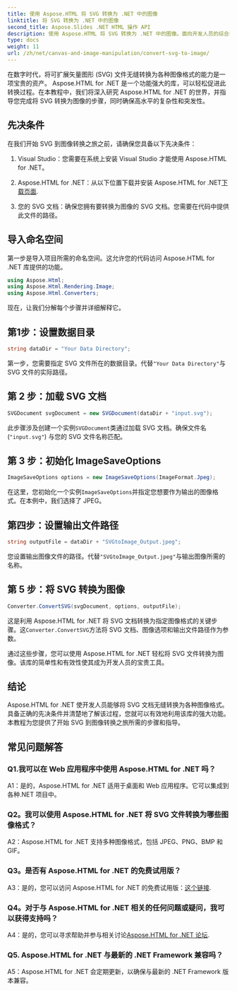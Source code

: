 ```yaml
---
title: 使用 Aspose.HTML 将 SVG 转换为 .NET 中的图像
linktitle: 将 SVG 转换为 .NET 中的图像
second_title: Aspose.Slides .NET HTML 操作 API
description: 使用 Aspose.HTML 将 SVG 转换为 .NET 中的图像。面向开发人员的综合教程。轻松将 SVG 文档转换为 JPEG、PNG、BMP 和 GIF 格式。
type: docs
weight: 11
url: /zh/net/canvas-and-image-manipulation/convert-svg-to-image/
---
```


在数字时代，将可扩展矢量图形 (SVG) 文件无缝转换为各种图像格式的能力是一项宝贵的资产。 Aspose.HTML for .NET 是一个功能强大的库，可以轻松促进此转换过程。在本教程中，我们将深入研究 Aspose.HTML for .NET 的世界，并指导您完成将 SVG 转换为图像的步骤，同时确保高水平的复杂性和突发性。

## 先决条件

在我们开始 SVG 到图像转换之旅之前，请确保您具备以下先决条件：

1. Visual Studio：您需要在系统上安装 Visual Studio 才能使用 Aspose.HTML for .NET。

2.  Aspose.HTML for .NET：从以下位置下载并安装 Aspose.HTML for .NET[下载页面](https://releases.aspose.com/html/net/).

3. 您的 SVG 文档：确保您拥有要转换为图像的 SVG 文档。您需要在代码中提供此文件的路径。

## 导入命名空间


第一步是导入项目所需的命名空间。这允许您的代码访问 Aspose.HTML for .NET 库提供的功能。

```csharp
using Aspose.Html;
using Aspose.Html.Rendering.Image;
using Aspose.Html.Converters;
```

现在，让我们分解每个步骤并详细解释它。

## 第1步：设置数据目录

```csharp
string dataDir = "Your Data Directory";
```

第一步，您需要指定 SVG 文件所在的数据目录。代替`"Your Data Directory"`与 SVG 文件的实际路径。

## 第 2 步：加载 SVG 文档

```csharp
SVGDocument svgDocument = new SVGDocument(dataDir + "input.svg");
```

此步骤涉及创建一个实例`SVGDocument`类通过加载 SVG 文档。确保文件名 (`"input.svg"`) 与您的 SVG 文件名称匹配。

## 第 3 步：初始化 ImageSaveOptions

```csharp
ImageSaveOptions options = new ImageSaveOptions(ImageFormat.Jpeg);
```

在这里，您初始化一个实例`ImageSaveOptions`并指定您想要作为输出的图像格式。在本例中，我们选择了 JPEG。

## 第四步：设置输出文件路径

```csharp
string outputFile = dataDir + "SVGtoImage_Output.jpeg";
```

您设置输出图像文件的路径。代替`"SVGtoImage_Output.jpeg"`与输出图像所需的名称。

## 第 5 步：将 SVG 转换为图像

```csharp
Converter.ConvertSVG(svgDocument, options, outputFile);
```

这是利用 Aspose.HTML for .NET 将 SVG 文档转换为指定图像格式的关键步骤。这`Converter.ConvertSVG`方法将 SVG 文档、图像选项和输出文件路径作为参数。

通过这些步骤，您可以使用 Aspose.HTML for .NET 轻松将 SVG 文件转换为图像。该库的简单性和有效性使其成为开发人员的宝贵工具。

## 结论

Aspose.HTML for .NET 使开发人员能够将 SVG 文档无缝转换为各种图像格式。具备正确的先决条件并清楚地了解该过程，您就可以有效地利用该库的强大功能。本教程为您提供了开始 SVG 到图像转换之旅所需的步骤和指导。

## 常见问题解答

### Q1.我可以在 Web 应用程序中使用 Aspose.HTML for .NET 吗？

A1：是的，Aspose.HTML for .NET 适用于桌面和 Web 应用程序。它可以集成到各种.NET 项目中。

### Q2。我可以使用 Aspose.HTML for .NET 将 SVG 文件转换为哪些图像格式？

A2：Aspose.HTML for .NET 支持多种图像格式，包括 JPEG、PNG、BMP 和 GIF。

### Q3。是否有 Aspose.HTML for .NET 的免费试用版？

 A3：是的，您可以访问 Aspose.HTML for .NET 的免费试用版：[这个链接](https://releases.aspose.com/).

### Q4。对于与 Aspose.HTML for .NET 相关的任何问题或疑问，我可以获得支持吗？

 A4：是的，您可以寻求帮助并参与相关讨论[Aspose.HTML for .NET 论坛](https://forum.aspose.com/).

### Q5. Aspose.HTML for .NET 与最新的 .NET Framework 兼容吗？

A5：Aspose.HTML for .NET 会定期更新，以确保与最新的 .NET Framework 版本兼容。